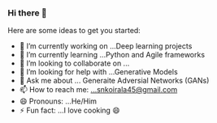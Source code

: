### Hi there 👋

Here are some ideas to get you started:

- 🔭 I’m currently working on ...Deep learning projects
- 🌱 I’m currently learning ...Python and Agile frameworks
- 👯 I’m looking to collaborate on ...
- 🤔 I’m looking for help with ...Generative Models
- 💬 Ask me about ... Generaite Adversial Networks (GANs)
- 📫 How to reach me: ...snkoirala45@gmail.com
- 😄 Pronouns: ...He/Him
- ⚡ Fun fact: ...I love cooking 😄 
